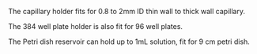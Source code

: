 The capillary holder fits for 0.8 to 2mm ID thin wall to thick wall capillary. 

The 384 well plate holder is also fit for 96 well plates.

The Petri dish reservoir can hold up to 1mL solution, fit for 9 cm petri dish.
